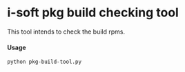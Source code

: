 i-soft pkg build checking tool
==============================

This tool intends to check the build rpms.

#### Usage

```{.python}
python pkg-build-tool.py
```
